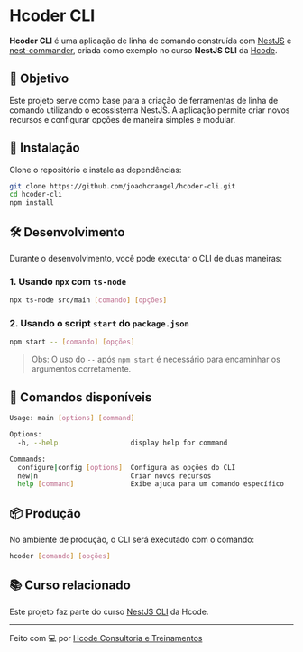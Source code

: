 # Hcoder CLI

**Hcoder CLI** é uma aplicação de linha de comando construída com [NestJS](https://nestjs.com/) e [nest-commander](https://github.com/jmcdo29/nest-commander), criada como exemplo no curso **NestJS CLI** da [Hcode](https://hcode.com.br).

## 🎯 Objetivo

Este projeto serve como base para a criação de ferramentas de linha de comando utilizando o ecossistema NestJS. A aplicação permite criar novos recursos e configurar opções de maneira simples e modular.

## 🚀 Instalação

Clone o repositório e instale as dependências:

```bash
git clone https://github.com/joaohcrangel/hcoder-cli.git
cd hcoder-cli
npm install
```

## 🛠️ Desenvolvimento

Durante o desenvolvimento, você pode executar o CLI de duas maneiras:

### 1. Usando `npx` com `ts-node`

```bash
npx ts-node src/main [comando] [opções]
```

### 2. Usando o script `start` do `package.json`

```bash
npm start -- [comando] [opções]
```

> Obs: O uso do `--` após `npm start` é necessário para encaminhar os argumentos corretamente.

## 🧰 Comandos disponíveis

```bash
Usage: main [options] [command]

Options:
  -h, --help                  display help for command

Commands:
  configure|config [options]  Configura as opções do CLI
  new|n                       Criar novos recursos
  help [command]              Exibe ajuda para um comando específico
```

## 📦 Produção

No ambiente de produção, o CLI será executado com o comando:

```bash
hcoder [comando] [opções]
```

## 📚 Curso relacionado

Este projeto faz parte do curso [NestJS CLI](https://hcode.com.br) da Hcode.

---

Feito com 💻 por [Hcode Consultoria e Treinamentos](https://hcode.com.br)
